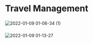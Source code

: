 # Travel Management
###
![2022-01-09 01-06-34 (1)](https://user-images.githubusercontent.com/76101060/148655238-498862ab-139d-4e1f-8dac-1651a3c4c516.gif)
###
![2022-01-09 01-13-27](https://user-images.githubusercontent.com/76101060/148655287-d9f8be3e-d463-4621-b2ff-677907b2147a.gif)
